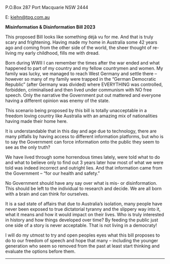 P.O.Box 287 Port Macquarie NSW 2444

E: kiehn@tpg.com.au

**Misinformation & Disinformation Bill 2023**

This proposed Bill looks like something déjà vu for me. And that is truly scary and
frightening.
Having made my home in Australia some 42 years ago and coming from the other
side of the world, the sheer thought of re-living my early childhood, fills me with
dread.

Born during WWII I can remember the times after the war ended and what happened
to part of my country and my fellow countrymen and women. My family was lucky, we
managed to reach West Germany and settle there – however so many of my family
were trapped in the “German Democratic Republic” (after Germany was divided)
where EVERYTHING was controlled, forbidden, criminalised and then lived under
communism with NO free speech. Only the narrative the Government put out
mattered and everyone having a different opinion was enemy of the state.

This scenario being proposed by this bill is totally unacceptable in a freedom loving
country like Australia with an amazing mix of nationalities having made their home
here.

It is understandable that in this day and age due to technology, there are many
pitfalls by having access to different information platforms, but who is to say the
Government can force information onto the public they seem to see as the only
truth?

We have lived through some horrendous times lately, were told what to do and what
to believe only to find out 3 years later how most of what we were told was indeed
incorrect and outright lies. And that information came from the Government – “for our
health and safety.”

No Government should have any say over what is mis- or disinformation. This should
be left to the individual to research and decide. We are all born with a brain and can
think for ourselves.

It is a sad state of affairs that due to Australia’s isolation, many people have never
been exposed to true dictatorial tyranny and the slippery way into it, what it means
and how it would impact on their lives. Who is truly interested in history and how
things developed over time? By feeding the public just one side of a story is never
acceptable. That is not living in a democraty!

I will do my utmost to try and open peoples eyes what this bill proposes to do to our
freedom of speech and hope that many – including the younger generation who
seem so removed from the past at least start thinking and evaluate the options
before them.


-----

